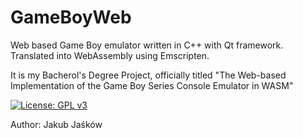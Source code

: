 # GameBoyWeb
Web based Game Boy emulator written in C++ with Qt framework. Translated into WebAssembly using Emscripten.

It is my Bacherol's Degree Project, officially titled "The Web-based Implementation of the Game Boy Series Console Emulator in WASM"

[![License: GPL v3](https://img.shields.io/badge/License-GPLv3-blue.svg)](https://www.gnu.org/licenses/gpl-3.0)

Author: Jakub Jaśków
